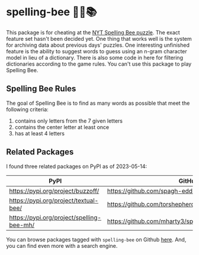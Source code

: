# spelling-bee 👑🐝📚

This package is for cheating at the [NYT Spelling Bee puzzle](https://www.nytimes.com/puzzles/spelling-bee). The exact feature set hasn't been decided yet. One thing that works well is the system for archiving data about previous days' puzzles. One interesting unfinished feature is the ability to suggest words to guess using an n-gram character model in lieu of a dictionary. There is also some code in here for filtering dictionaries according to the game rules. You can't use this package to play Spelling Bee.


## Spelling Bee Rules

The goal of Spelling Bee is to find as many words as possible that meet the following criteria:

 1. contains only letters from the 7 given letters
 1. contains the center letter at least once
 1. has at least 4 letters


## Related Packages

I found three related packages on PyPI as of 2023-05-14:

| PyPI                                      | GitHub                                                   | License |
| ----------------------------------------- | -------------------------------------------------------- | ------- |
| https://pypi.org/project/buzzoff/         | https://github.com/spagh-eddie/buzzoff                   | MIT     |
| https://pypi.org/project/textual-bee/     | https://github.com/torshepherd/textual-bee               | MIT     |
| https://pypi.org/project/spelling-bee-mh/ | https://github.com/mharty3/spelling_bee_package_tutorial | MIT     |

You can browse packages tagged with `spelling-bee` on Github [here](https://github.com/topics/spelling-bee). And, you can find even more with a search engine.
